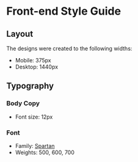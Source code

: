 # Front-end Style Guide

## Layout

The designs were created to the following widths:

- Mobile: 375px
- Desktop: 1440px


## Typography

### Body Copy

- Font size: 12px

### Font

- Family: [Spartan](https://fonts.google.com/specimen/Spartan)
- Weights: 500, 600, 700
